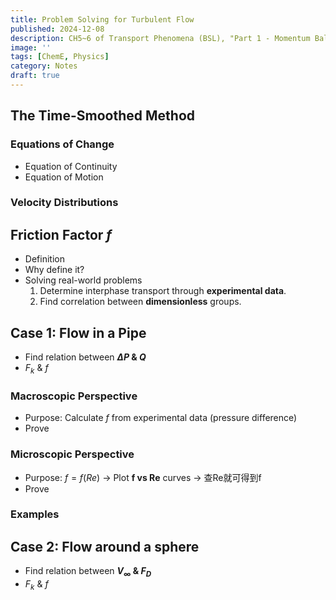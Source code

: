 ```yaml
---
title: Problem Solving for Turbulent Flow
published: 2024-12-08
description: CH5~6 of Transport Phenomena (BSL), "Part 1 - Momentum Balance".
image: ''
tags: [ChemE, Physics]
category: Notes
draft: true
---
```


## The Time-Smoothed Method
### Equations of Change
- Equation of Continuity
- Equation of Motion

### Velocity Distributions

## Friction Factor $f$
- Definition
- Why define it?
- Solving real-world problems 
    1. Determine interphase transport through **experimental data**.
    2. Find correlation between **dimensionless** groups.

## Case 1: Flow in a Pipe
- Find relation between **$\Delta P$ & $Q$**
- $F_k$ & $f$

### Macroscopic Perspective
- Purpose: Calculate $f$ from experimental data (pressure difference)
- Prove

### Microscopic Perspective
- Purpose: $f = f(Re)$ -> Plot **f vs Re** curves -> 查Re就可得到f
- Prove

### Examples

## Case 2: Flow around a sphere
- Find relation between **$V_{\infty}$ & $F_D$**
- $F_k$ & $f$